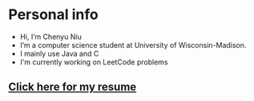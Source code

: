 # Personal info
-  Hi, I’m Chenyu Niu
-  I’m a computer science student at University of Wisconsin-Madison.
-  I mainly use Java and C
-  I'm currently working on LeetCode problems
## [Click here for my resume](https://github.com/nnp911/Resume/blob/master/Chenyu_Niu_Resume.pdf)
